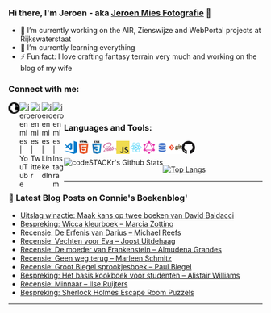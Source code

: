 ### Hi there, I'm Jeroen - aka [Jeroen Mies Fotografie][website] 👋

- 🔭 I’m currently working on the AIR, Zienswijze and WebPortal projects at Rijkswaterstaat
- 🌱 I’m currently learning everything
- ⚡ Fun fact: I love crafting fantasy terrain very much and working on the blog of my wife

### Connect with me:

[<img align="left" alt="jeroenmies" width="22px" src="https://raw.githubusercontent.com/iconic/open-iconic/master/svg/globe.svg" />][website]
[<img align="left" alt="jeroenmies | YouTube" width="22px" src="https://cdn.jsdelivr.net/npm/simple-icons@v3/icons/youtube.svg" />][youtube]
[<img align="left" alt="jeroenmies | Twitter" width="22px" src="https://cdn.jsdelivr.net/npm/simple-icons@v3/icons/twitter.svg" />][twitter]
[<img align="left" alt="jeroenmies | LinkedIn" width="22px" src="https://cdn.jsdelivr.net/npm/simple-icons@v3/icons/linkedin.svg" />][linkedin]
[<img align="left" alt="jeroenmies | Instagram" width="22px" src="https://cdn.jsdelivr.net/npm/simple-icons@v3/icons/instagram.svg" />][instagram]

<br />

### Languages and Tools:

[<img align="left" alt="Visual Studio Code" width="26px" src="https://raw.githubusercontent.com/github/explore/80688e429a7d4ef2fca1e82350fe8e3517d3494d/topics/visual-studio-code/visual-studio-code.png" />][webdevplaylist]
[<img align="left" alt="HTML5" width="26px" src="https://raw.githubusercontent.com/github/explore/80688e429a7d4ef2fca1e82350fe8e3517d3494d/topics/html/html.png" />][webdevplaylist]
[<img align="left" alt="CSS3" width="26px" src="https://raw.githubusercontent.com/github/explore/80688e429a7d4ef2fca1e82350fe8e3517d3494d/topics/css/css.png" />][cssplaylist]
[<img align="left" alt="Sass" width="26px" src="https://raw.githubusercontent.com/github/explore/80688e429a7d4ef2fca1e82350fe8e3517d3494d/topics/sass/sass.png" />][cssplaylist]
[<img align="left" alt="JavaScript" width="26px" src="https://raw.githubusercontent.com/github/explore/80688e429a7d4ef2fca1e82350fe8e3517d3494d/topics/javascript/javascript.png" />][jsplaylist]
[<img align="left" alt="React" width="26px" src="https://raw.githubusercontent.com/github/explore/80688e429a7d4ef2fca1e82350fe8e3517d3494d/topics/react/react.png" />][reactplaylist]
[<img align="left" alt="GraphQL" width="26px" src="https://raw.githubusercontent.com/github/explore/80688e429a7d4ef2fca1e82350fe8e3517d3494d/topics/graphql/graphql.png" />][webdevplaylist]
[<img align="left" alt="SQL" width="26px" src="https://raw.githubusercontent.com/github/explore/80688e429a7d4ef2fca1e82350fe8e3517d3494d/topics/sql/sql.png" />][webdevplaylist]
[<img align="left" alt="Git" width="26px" src="https://raw.githubusercontent.com/github/explore/80688e429a7d4ef2fca1e82350fe8e3517d3494d/topics/git/git.png" />][webdevplaylist]
[<img align="left" alt="GitHub" width="26px" src="https://raw.githubusercontent.com/github/explore/78df643247d429f6cc873026c0622819ad797942/topics/github/github.png" />][webdevplaylist]

<br />
<br />

<img align="left" alt="codeSTACKr's Github Stats" src="https://github-readme-stats.vercel.app/api?username=jeroenmies&show_icons=true&hide_border=true&count_private=true&theme=tokyonight" />

[![Top Langs](https://github-readme-stats.vercel.app/api/top-langs/?username=jeroenmies)](https://github.com/jeroenmies/github-readme-stats)

---

### 📕 Latest Blog Posts on Connie's Boekenblog'
<!-- BLOG-POST-LIST:START -->
- [Uitslag winactie: Maak kans op twee boeken van David Baldacci](https://conniesboekenblog.nl/2021/05/27/uitslag-winactie-maak-kans-op-twee-boeken-van-david-baldacci/?utm_source=rss&utm_medium=rss&utm_campaign=uitslag-winactie-maak-kans-op-twee-boeken-van-david-baldacci)
- [Bespreking: Wicca kleurboek – Marcia Zottino](https://conniesboekenblog.nl/2021/05/27/bespreking-wicca-kleurboek-marcia-zottino/?utm_source=rss&utm_medium=rss&utm_campaign=bespreking-wicca-kleurboek-marcia-zottino)
- [Recensie: De Erfenis van Darius – Michael Reefs](https://conniesboekenblog.nl/2021/05/25/recensie-de-erfenis-van-darius-michael-reefs/?utm_source=rss&utm_medium=rss&utm_campaign=recensie-de-erfenis-van-darius-michael-reefs)
- [Recensie: Vechten voor Eva – Joost Uitdehaag](https://conniesboekenblog.nl/2021/05/22/recensie-vechten-voor-eva-joost-uitdehaag/?utm_source=rss&utm_medium=rss&utm_campaign=recensie-vechten-voor-eva-joost-uitdehaag)
- [Recensie: De moeder van Frankenstein – Almudena Grandes](https://conniesboekenblog.nl/2021/05/20/recensie-de-moeder-van-frankenstein-almudena-grandes/?utm_source=rss&utm_medium=rss&utm_campaign=recensie-de-moeder-van-frankenstein-almudena-grandes)
- [Recensie: Geen weg terug – Marleen Schmitz](https://conniesboekenblog.nl/2021/05/18/recensie-geen-weg-terug-marleen-schmitz/?utm_source=rss&utm_medium=rss&utm_campaign=recensie-geen-weg-terug-marleen-schmitz)
- [Recensie: Groot Biegel sprookjesboek – Paul Biegel](https://conniesboekenblog.nl/2021/05/16/recensie-groot-biegel-sprookjesboek-paul-biegel/?utm_source=rss&utm_medium=rss&utm_campaign=recensie-groot-biegel-sprookjesboek-paul-biegel)
- [Bespreking: Het basis kookboek voor studenten – Alistair Williams](https://conniesboekenblog.nl/2021/05/13/bespreking-het-basis-kookboek-voor-studenten-alistair-williams/?utm_source=rss&utm_medium=rss&utm_campaign=bespreking-het-basis-kookboek-voor-studenten-alistair-williams)
- [Recensie: Minnaar – Ilse Ruijters](https://conniesboekenblog.nl/2021/05/11/recensie-minnaar-ilse-ruijters/?utm_source=rss&utm_medium=rss&utm_campaign=recensie-minnaar-ilse-ruijters)
- [Bespreking: Sherlock Holmes Escape Room Puzzels](https://conniesboekenblog.nl/2021/05/09/bespreking-sherlock-holmes-escape-room-puzzels/?utm_source=rss&utm_medium=rss&utm_campaign=bespreking-sherlock-holmes-escape-room-puzzels)
<!-- BLOG-POST-LIST:END -->

---

[website]: https://jeroenmiesfotografie.nl
[twitter]: https://twitter.com/jeroenmies
[youtube]: https://www.youtube.com/channel/UCdM6wXDAk3Y8_ycxkSfAD7Q
[instagram]: https://www.instagram.com/jeroenmies/
[linkedin]: https://www.linkedin.com/in/jeroenmies/
[webdevplaylist]: https://www.youtube.com/playlist?list=PLlhZGGVFsRrTQQnp_2UwWSoAigm-9_SqR
[jsplaylist]: https://www.youtube.com/playlist?list=PLC5BA7CB1270B2073
[cssplaylist]: https://www.youtube.com/playlist?list=PLlhZGGVFsRrSeV5xra6z-nU60cqompunz
[reactplaylist]: https://www.youtube.com/playlist?list=PLC5BA7CB1270B2073
